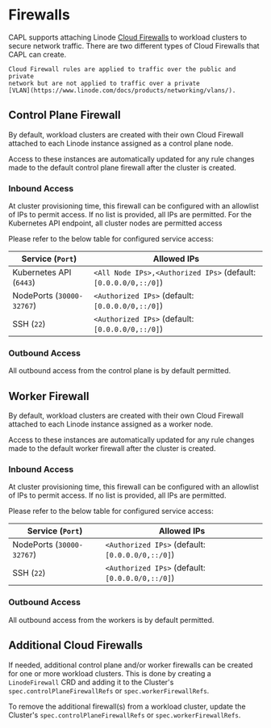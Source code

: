 # Firewalls

CAPL supports attaching Linode [Cloud Firewalls](https://www.linode.com/docs/products/networking/cloud-firewall/get-started/)
to workload clusters to secure network traffic. There are
two different types of Cloud Firewalls that CAPL can create.

~~~admonish warning
Cloud Firewall rules are applied to traffic over the public and private
network but are not applied to traffic over a private
[VLAN](https://www.linode.com/docs/products/networking/vlans/).
~~~

## Control Plane Firewall

By default, workload clusters are created with their own Cloud Firewall
attached to each Linode instance assigned as a control plane node.

Access to these instances are automatically updated for any rule changes made to
the default control plane firewall after the cluster is created.

### Inbound Access

At cluster provisioning time, this firewall can be configured with
an allowlist of IPs to permit access. If no list is provided, all
IPs are permitted. For the Kubernetes API endpoint, all cluster nodes
are permitted access

Please refer to the below table for configured service access:

| Service (`Port`)          | Allowed IPs                                                          |
| ------------------------- | -------------------------------------------------------------------- |
| Kubernetes API (`6443`)   | `<All Node IPs>,<Authorized IPs>` (default: `[0.0.0.0/0,::/0]`)      |
| NodePorts (`30000-32767`) | `<Authorized IPs>` (default: `[0.0.0.0/0,::/0]`)                     |
| SSH (`22`)                | `<Authorized IPs>` (default: `[0.0.0.0/0,::/0]`)                     |

### Outbound Access

All outbound access from the control plane is by default permitted.

## Worker Firewall

By default, workload clusters are created with their own Cloud Firewall
attached to each Linode instance assigned as a worker node.

Access to these instances are automatically updated for any rule changes made to
the default worker firewall after the cluster is created.

### Inbound Access

At cluster provisioning time, this firewall can be configured with
an allowlist of IPs to permit access. If no list is provided, all
IPs are permitted. 

Please refer to the below table for configured service access:

| Service (`Port`)          | Allowed IPs                                                          |
| ------------------------- | -------------------------------------------------------------------- |
| NodePorts (`30000-32767`) | `<Authorized IPs>` (default: `[0.0.0.0/0,::/0]`)                     |
| SSH (`22`)                | `<Authorized IPs>` (default: `[0.0.0.0/0,::/0]`)                     |

### Outbound Access

All outbound access from the workers is by default permitted.

## Additional Cloud Firewalls

If needed, additional control plane and/or worker firewalls can be created for
one or more workload clusters. This is done by creating a `LinodeFirewall` CRD
and adding it to the Cluster's `spec.controlPlaneFirewallRefs` or
`spec.workerFirewallRefs`.

To remove the additional firewall(s) from a workload cluster, update the Cluster's
`spec.controlPlaneFirewallRefs` or `spec.workerFirewallRefs`.
